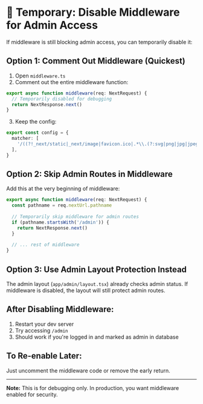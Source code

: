 # 🔧 Temporary: Disable Middleware for Admin Access

If middleware is still blocking admin access, you can temporarily disable it:

## Option 1: Comment Out Middleware (Quickest)

1. Open `middleware.ts`
2. Comment out the entire middleware function:

```typescript
export async function middleware(req: NextRequest) {
  // Temporarily disabled for debugging
  return NextResponse.next()
}
```

3. Keep the config:
```typescript
export const config = {
  matcher: [
    '/((?!_next/static|_next/image|favicon.ico|.*\\.(?:svg|png|jpg|jpeg|gif|webp)$).*)',
  ],
}
```

## Option 2: Skip Admin Routes in Middleware

Add this at the very beginning of middleware:

```typescript
export async function middleware(req: NextRequest) {
  const pathname = req.nextUrl.pathname
  
  // Temporarily skip middleware for admin routes
  if (pathname.startsWith('/admin')) {
    return NextResponse.next()
  }
  
  // ... rest of middleware
}
```

## Option 3: Use Admin Layout Protection Instead

The admin layout (`app/admin/layout.tsx`) already checks admin status.
If middleware is disabled, the layout will still protect admin routes.

## After Disabling Middleware:

1. Restart your dev server
2. Try accessing `/admin` 
3. Should work if you're logged in and marked as admin in database

## To Re-enable Later:

Just uncomment the middleware code or remove the early return.

---

**Note:** This is for debugging only. In production, you want middleware enabled for security.

